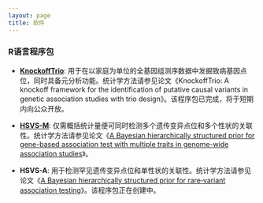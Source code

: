 ```yaml
---
layout: page
title: 软件
---
```


### R语言程序包

- [**KnockoffTrio**](https://github.com/yiyangphd/KnockoffTrio): 用于在以家庭为单位的全基因组测序数据中发掘致病基因点位，同时具备元分析功能。统计学方法请参见论文《KnockoffTrio: A knockoff framework for the identification of putative causal variants in genetic association studies with trio design》。该程序包已完成，将于短期内向公众开放。

- [**HSVS-M**](https://github.com/yiyangphd/HSVSM): 仅需概括统计量便可同时检测多个遗传变异点位和多个性状的关联性。统计学方法请参见论文《[A Bayesian hierarchically structured prior for gene-based association test with multiple traits in genome-wide association studies](https://doi.org/10.1002/gepi.22437)》。

- **HSVS-A**: 用于检测罕见遗传变异点位和单性状的关联性。统计学方法请参见论文《[A Bayesian hierarchically structured prior for rare‐variant association testing](https://doi.org/10.1002/gepi.22379)》。该程序包正在创建中。
